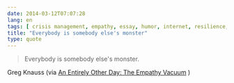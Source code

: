 ```yaml
---
date: 2014-03-12T07:07:28
lang: en
tags: [ crisis management, empathy, essay, humor, internet, resilience, sanity, social media, thick skin, which hunt ]
title: "Everybody is somebody else's monster"
type: quote
---
```


> Everybody is somebody else's monster.

Greg Knauss (via [An Entirely Other Day: The Empathy
Vacuum](http://www.eod.com/blog/2014/02/empathy-vacuum/) )

